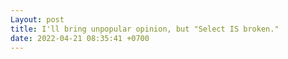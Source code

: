 ```yaml
---
Layout: post
title: I'll bring unpopular opinion, but "Select IS broken."
date: 2022-04-21 08:35:41 +0700
---
```

